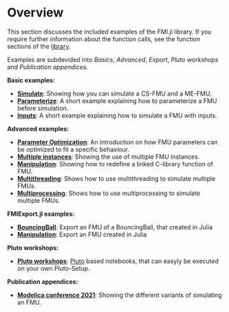# Overview

This section discusses the included examples of the FMI.jl library.
If you require further information about the function calls, see the function sections of the [library](https://thummeto.github.io/FMI.jl/dev/library/).

Examples are subdevided into *Basics*, *Advanced*, *Export*, *Pluto workshops* and *Publication appendices*.


**Basic examples:**

- [__Simulate__](https://thummeto.github.io/FMI.jl/dev/examples/simulate/): Showing how you can simulate a CS-FMU and a ME-FMU.
- [__Parameterize__](https://thummeto.github.io/FMI.jl/dev/examples/parameterize/): A short example explaining how to parameterize a FMU before simulation.
- [__Inputs__](https://thummeto.github.io/FMI.jl/dev/examples/inputs/): A short example explaining how to simulate a FMU with inputs.


**Advanced examples:**

- [__Parameter Optimization__](https://thummeto.github.io/FMI.jl/dev/examples/parameter_optimization/): An introduction on how FMU parameters can be optimized to fit a specific behaviour.
- [__Multiple instances__](https://thummeto.github.io/FMI.jl/dev/examples/multiple_instances/): Showing the use of multiple FMU instances.
- [__Manipulation__](https://thummeto.github.io/FMI.jl/dev/examples/manipulation/): Showing how to redefine a linked C-library function of FMU.
- [__Multithreading__](https://thummeto.github.io/FMI.jl/dev/examples/multithreading/): Shows how to use multithreading to simulate multiple FMUs.
- [__Multiprocessing__](https://thummeto.github.io/FMI.jl/dev/examples/multiprocessing/): Shows how to use multiprocessing to simulate multiple FMUs.


**FMIExport.jl examples:**

- [__BouncingBall__](https://thummeto.github.io/FMI.jl/dev/examples/fmiexport_examples/BouncingBall/): Export an FMU of a BouncingBall, that created in Julia
- [__Manipulation__](https://thummeto.github.io/FMI.jl/dev/examples/fmiexport_examples/Manipulation/): Export an FMU created in Julia

**Pluto workshops:**

- [__Pluto workshops__](https://thummeto.github.io/FMI.jl/dev/examples/workshops/): [Pluto](https://plutojl.org/) based notebooks, that can easyly be executed on your own Pluto-Setup.


**Publication appendices:**

- [__Modelica conference 2021__](https://thummeto.github.io/FMI.jl/dev/examples/modelica_conference_2021/): Showing the different variants of simulating an FMU.